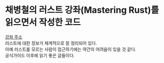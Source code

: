 # 채병철의 러스트 강좌(Mastering Rust)를 읽으면서 작성한 코드

  [강좌 주소](<https://wikidocs.net/blog/@laniakea/>)  
  러스트에 대한 정보가 체계적으로 잘 정리되어 있다.  
  아예 러스트를 모르는 사람이 접근하기에는 약간의 어려움이 있을 것 같다.  
  공식가이드 이후에 읽기 좋은 글들이다.  
